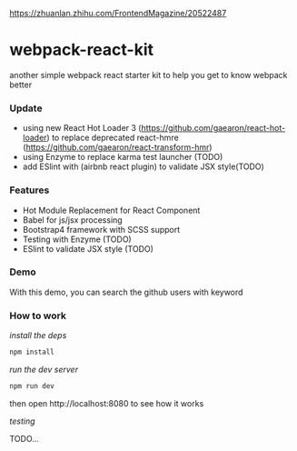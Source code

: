 https://zhuanlan.zhihu.com/FrontendMagazine/20522487

# webpack-react-kit

another simple webpack react starter kit to help you get to know webpack better

### Update

* using new React Hot Loader 3 (https://github.com/gaearon/react-hot-loader) to replace deprecated react-hmre (https://github.com/gaearon/react-transform-hmr)
* using Enzyme to replace karma test launcher (TODO)
* add ESlint with (airbnb react plugin) to validate JSX style(TODO)

### Features

* Hot Module Replacement for React Component
* Babel for js/jsx processing
* Bootstrap4 framework with SCSS support
* Testing with Enzyme (TODO)
* ESlint to validate JSX style (TODO)

### Demo

With this demo, you can search the github users with keyword

### How to work

*install the deps*

```bash
npm install
```
*run the dev server*

```bash
npm run dev
```
then open http://localhost:8080 to see how it works

*testing*

TODO...
